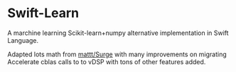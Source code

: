 # Swift-Learn
A marchine learning Scikit-learn+numpy alternative implementation in Swift Language.

Adapted lots math from [mattt/Surge](https://github.com/mattt/Surge) with many improvements on migrating Accelerate cblas calls to to vDSP with tons of other features added.

